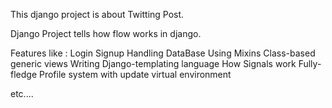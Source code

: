 This django project is about Twitting Post. 

Django Project tells how flow works in django. 

Features like :
Login
Signup 
Handling DataBase
Using Mixins
Class-based generic views
Writing Django-templating language
How Signals work
Fully-fledge Profile system with update
virtual environment

etc....


